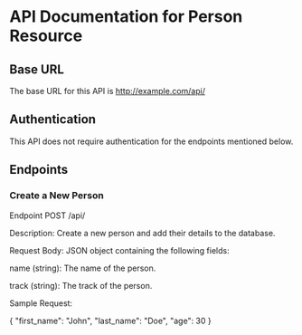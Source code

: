 # API Documentation for Person Resource


## Base URL
The base URL for this API is http://example.com/api/


## Authentication
This API does not require authentication for the endpoints mentioned below.

## Endpoints

### Create a New Person
Endpoint POST /api/

Description: Create a new person and add their details to the database.

Request Body: JSON object containing the following fields:

name (string): The name of the person.

track (string): The track of the person.

Sample Request:

{
    "first_name": "John",
    "last_name": "Doe",
    "age": 30
}


